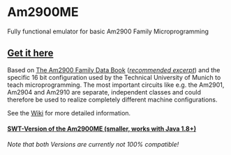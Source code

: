 # Am2900ME
Fully functional emulator for basic Am2900 Family Microprogramming

## [Get it here](../../releases)
Based on [The Am2900 Family Data Book](../../blob/master/additional_material/1979_AMD_2900family_large.pdf "PDF scan; © Advanced Micro Devices Inc., 1979") (*[recommended excerpt](../../blob/master/additional_material/1979_AMD_2900family_excerpt.pdf "PDF scan; © Advanced Micro Devices Inc., 1979 - Excerpt")*)
and the specific 16 bit configuration used by the Technical University of Munich to teach microprogramming. 
The most important circuits like e.g. the Am2901, Am2904 and Am2910 are separate, independent classes and could therefore be used to realize completely different machine configurations.

See the [Wiki](../../wiki/A-short-introduction-to-the-Am2900ME) for more detailed information.

#### [SWT-Version of the Am2900ME (smaller, works with Java 1.8+)](https://github.com/Haspamelodica/Am2900ME_swt)
*Note that both Versions are currently not 100% compatible!*
